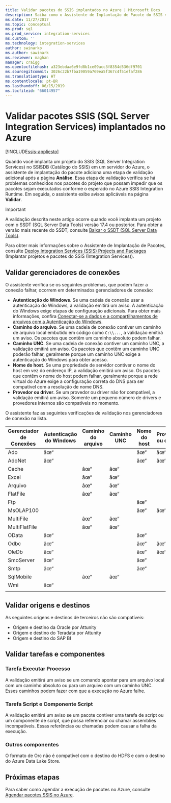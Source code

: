 ```yaml
---
title: Validar pacotes do SSIS implantados no Azure | Microsoft Docs
description: Saiba como o Assistente de Implantação de Pacote do SSIS verifica pacotes em busca de problemas conhecidos que podem impedir que os pacotes sejam executados conforme esperado no Azure.
ms.date: 11/27/2017
ms.topic: conceptual
ms.prod: sql
ms.prod_service: integration-services
ms.custom: ''
ms.technology: integration-services
author: swinarko
ms.author: sawinark
ms.reviewer: maghan
manager: craigg
ms.openlocfilehash: a323ebdaa6e9fd8b1ce09acc3f8354d536df9701
ms.sourcegitcommit: 3026c22b7fba19059a769ea5f367c4f51efaf286
ms.translationtype: HT
ms.contentlocale: pt-BR
ms.lasthandoff: 06/15/2019
ms.locfileid: "66014957"
---
```

# <a name="validate-sql-server-integration-services-ssis-packages-deployed-to-azure"></a>Validar pacotes SSIS (SQL Server Integration Services) implantados no Azure

[!INCLUDE[ssis-appliesto](../../includes/ssis-appliesto-ssvrpluslinux-asdb-asdw-xxx.md)]



Quando você implanta um projeto do SSIS (SQL Server Integration Services) no SSISDB (Catálogo do SSIS) em um servidor do Azure, o assistente de implantação do pacote adiciona uma etapa de validação adicional após a página **Análise**. Essa etapa de validação verifica se há problemas conhecidos nos pacotes do projeto que possam impedir que os pacotes sejam executados conforme o esperado no Azure SSIS Integration Runtime. Em seguida, o assistente exibe avisos aplicáveis na página **Validar**.

> [!IMPORTANT]
> A validação descrita neste artigo ocorre quando você implanta um projeto com o SSDT (SQL Server Data Tools) versão 17.4 ou posterior. Para obter a versão mais recente do SSDT, consulte [Baixar o SSDT (SQL Server Data Tools)](../../ssdt/download-sql-server-data-tools-ssdt.md).

Para obter mais informações sobre o Assistente de Implantação de Pacotes, consulte [Deploy Integration Services (SSIS) Projects and Packages](../packages/deploy-integration-services-ssis-projects-and-packages.md) (Implantar projetos e pacotes do SSIS (Integration Services)).

## <a name="validate-connection-managers"></a>Validar gerenciadores de conexões

O assistente verifica se os seguintes problemas, que podem fazer a conexão falhar, ocorrem em determinados gerenciadores de conexão:
- **Autenticação do Windows**. Se uma cadeia de conexão usar a autenticação do Windows, a validação emitirá um aviso. A autenticação do Windows exige etapas de configuração adicionais. Para obter mais informações, confira [Conectar-se a dados e a compartilhamentos de arquivos com a Autenticação do Windows](ssis-azure-connect-with-windows-auth.md).
- **Caminho do arquivo**. Se uma cadeia de conexão contiver um caminho de arquivo local embutido em código como `C:\\...`, a validação emitirá um aviso. Os pacotes que contêm um caminho absoluto podem falhar.
- **Caminho UNC**. Se uma cadeia de conexão contiver um caminho UNC, a validação emitirá um aviso. Os pacotes que contêm um caminho UNC poderão falhar, geralmente porque um caminho UNC exige a autenticação do Windows para obter acesso.
- **Nome do host**. Se uma propriedade de servidor contiver o nome do host em vez do endereço IP, a validação emitirá um aviso. Os pacotes que contêm o nome do host podem falhar, geralmente porque a rede virtual do Azure exige a configuração correta do DNS para ser compatível com a resolução de nome DNS.
- **Provedor ou driver**. Se um provedor ou driver não for compatível, a validação emitirá um aviso. Somente um pequeno número de drivers e provedores internos são compatíveis no momento.

O assistente faz as seguintes verificações de validação nos gerenciadores de conexão na lista.

| Gerenciador de Conexões | Autenticação do Windows | Caminho do arquivo | Caminho UNC | Nome do host | Provedor ou driver |
|--------------------|----------|-----------|-----|-----------|-------------------|
| Ado                | âœ“        |           |     | âœ“         | âœ“                 |
| AdoNet             | âœ“        |           |     | âœ“         | âœ“                 |
| Cache              |          | âœ“         | âœ“   |           |                   |
| Excel              |          | âœ“         | âœ“   |           |                   |
| Arquivo               |          | âœ“         | âœ“   |           |                   |
| FlatFile           |          | âœ“         | âœ“   |           |                   |
| Ftp                |          |           |     | âœ“         |                   |
| MsOLAP100          |          |           |     | âœ“         | âœ“                 |
| MultiFile          |          | âœ“         | âœ“   |           |                   |
| MultiFlatFile      |          | âœ“         | âœ“   |           |                   |
| OData              | âœ“        |           |     | âœ“         |                   |
| Odbc               | âœ“        |           |     | âœ“         | âœ“                 |
| OleDb              | âœ“        |           |     | âœ“         | âœ“                 |
| SmoServer          | âœ“        |           |     | âœ“         |                   |
| Smtp               | âœ“        |           |     | âœ“         |                   |
| SqlMobile          |          | âœ“         | âœ“   |           |                   |
| Wmi                | âœ“        |           |     |           |                   |
|||||||

## <a name="validate-sources-and-destinations"></a>Validar origens e destinos
As seguintes origens e destinos de terceiros não são compatíveis:

-   Origem e destino da Oracle por Attunity
-   Origem e destino do Teradata por Attunity
-   Origem e destino do SAP BI

## <a name="validate-tasks-and-components"></a>Validar tarefas e componentes

### <a name="execute-process-task"></a>Tarefa Executar Processo

A validação emitirá um aviso se um comando apontar para um arquivo local com um caminho absoluto ou para um arquivo com um caminho UNC. Esses caminhos podem fazer com que a execução no Azure falhe.

### <a name="script-task-and-script-component"></a>Tarefa Script e Componente Script

A validação emitirá um aviso se um pacote contiver uma tarefa de script ou um componente de script, que possa referenciar ou chamar assemblies incompatíveis. Essas referências ou chamadas podem causar a falha da execução.

### <a name="other-components"></a>Outros componentes

O formato de Orc não é compatível com o destino do HDFS e com o destino do Azure Data Lake Store.

## <a name="next-steps"></a>Próximas etapas
Para saber como agendar a execução de pacotes no Azure, consulte [Agendar pacotes SSIS no Azure](ssis-azure-schedule-packages.md).
